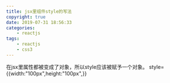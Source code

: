 ```yaml
---
title: jsx里组件style的写法
copyright: true
date: 2019-07-31 18:56:33
categories:
    - reactjs
tags:
    - reactjs
    - css3
---
```


在jsx里属性都被变成了对象，所以style应该被赋予一个对象。
style={{width:"100px",height:"100px",}}